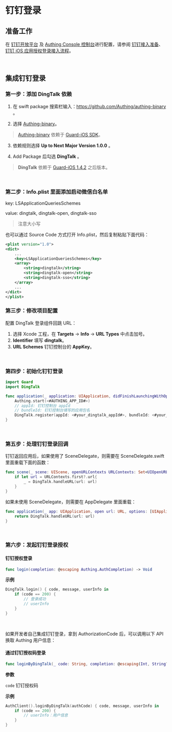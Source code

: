 # 钉钉登录

<LastUpdated/>

## 准备工作

在 [钉钉开放平台](https://open-dev.dingtalk.com/) 及 [Authing Console 控制台](https://authing.cn/)进行配置，请参阅 [钉钉接入准备](../../../guides/connections/social/dingtalk-mobile/README.md)、[钉钉 iOS 应用授权登录接入流程](https://open.dingtalk.com/document/orgapp/procedures-for-authorized-logon-to-ios-applications)。

<br>

## 集成钉钉登录

### 第一步：添加 DingTalk 依赖

1. 在 swift package 搜索栏输入：https://github.com/Authing/authing-binary 。

2. 选择 [Authing-binary](https://github.com/Authing/authing-binary)。
> [Authing-binary](https://github.com/Authing/authing-binary) 依赖于 [Guard-iOS SDK](https://github.com/Authing/guard-ios)。

3. 依赖规则选择 **Up to Next Major Version 1.0.0** 。

4. Add Package 后勾选 **DingTalk** 。

> **DingTalk** 依赖于 [Guard-iOS 1.4.2](https://github.com/Authing/guard-ios) 之后版本。

<br>

### 第二步：Info.plist 里面添加启动微信白名单

key: LSApplicationQueriesSchemes

value: dingtalk, dingtalk-open, dingtalk-sso

> 注意大小写

也可以通过 Source Code 方式打开 Info.plist，然后复制粘贴下面代码：

```xml
<plist version="1.0">
<dict>
    ...
    <key>LSApplicationQueriesSchemes</key>
	<array>
    	<string>dingtalk</string>
		<string>dingtalk-open</string>
		<string>dingtalk-sso</string>
	</array>
    ...
</dict>
</plist>
```

### 第三步：修改项目配置

配置 DingTalk 登录组件回跳 URL：
1. 选择 Xcode 工程，在 **Targets** -> **Info** -> **URL Types** 中点击加号。
2. **Identifier** 填写 **dingtalk**。
3. **URL Schemes** 钉钉控制台的 **AppKey**。
<br>

### 第四步：初始化钉钉登录
```swift
import Guard
import DingTalk

func application(_ application: UIApplication, didFinishLaunchingWithOptions launchOptions: [UIApplication.LaunchOptionsKey: Any]?) -> Bool {
    Authing.start(<#AUTHING_APP_ID#>)
    // appId: 钉钉控制台 appId
    // bundleId: 钉钉控制台填写的应用包名
    DingTalk.register(appId: <#your_dingtalk_appId#>, bundleId: <#your_bundleId#>)
}
 ```
<br>

### 第五步：处理钉钉登录回调

钉钉返回应用后，如果使用了 SceneDelegate，则需要在 SceneDelegate.swift 里面重载下面的函数：

```swift
func scene(_ scene: UIScene, openURLContexts URLContexts: Set<UIOpenURLContext>) {
    if let url = URLContexts.first?.url{
        _ = DingTalk.handleURL(url: url)
    }
}
```

如果未使用 SceneDelegate，则需要在 AppDelegate 里面重载：

```swift
func application(_ app: UIApplication, open url: URL, options: [UIApplication.OpenURLOptionsKey : Any] = [:]) -> Bool {
    return DingTalk.handleURL(url: url)
}
```

<br>

### 第六步：发起钉钉登录授权
#### 钉钉授权登录

```swift
func login(completion: @escaping Authing.AuthCompletion) -> Void
```

**示例**

```swift
DingTalk.login() { code, message, userInfo in
    if (code == 200) {
        // 登录成功
        // userInfo
    }
}
```

<br>

如果开发者自己集成钉钉登录，拿到 AuthorizationCode 后，可以调用以下 API 换取 Authing 用户信息：

#### 通过钉钉授权码登录

```swift
func loginByDingTalk(_ code: String, completion: @escaping(Int, String?, UserInfo?) -> Void)
```

**参数**

`code` 钉钉授权码

**示例**

```swift
AuthClient().loginByDingTalk(authCode) { code, message, userInfo in
    if (code == 200) {
        // userInfo：用户信息
    }
}
```